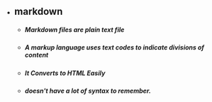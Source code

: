 * ## markdown
  + ##### Markdown files are plain text file
  + #####  A markup language uses text codes to indicate divisions of content
  + ##### It Converts to HTML Easily
  + ##### doesn't have a lot of syntax to remember.
